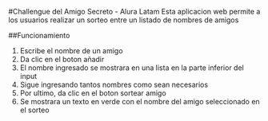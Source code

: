 #Challengue del Amigo Secreto - Alura Latam
Esta aplicacion web permite a los usuarios realizar un sorteo entre un listado de nombres de amigos

##Funcionamiento
1. Escribe el nombre de un amigo
2. Da clic en el boton añadir
3. El nombre ingresado se mostrara en una lista en la parte inferior del input
4. Sigue ingresando tantos nombres como sean necesarios
5. Por ultimo, da clic en el boton sortear amigo
6. Se mostrara un texto en verde con el nombre del amigo seleccionado en el sorteo